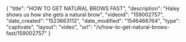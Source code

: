 {
    "title": "HOW TO GET NATURAL BROWS FAST",
    "description": "Haley shows us how she gets a natural brow",
    "videoid": "159002757",
    "date_created": "1523663112",
    "date_modified": "1546466764",
    "type": "captivate",
    "layout": "video",
    "url": "\/v\/how-to-get-natural-brows-fast\/159002757"
}